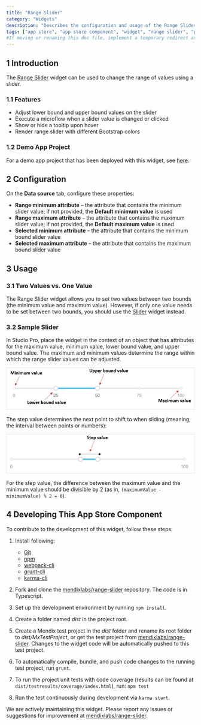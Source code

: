 ```yaml
---
title: "Range Slider"
category: "Widgets"
description: "Describes the configuration and usage of the Range Slider widget, which is available in the Mendix App Store."
tags: ["app store", "app store component", "widget", "range slider", "platform support"]
#If moving or renaming this doc file, implement a temporary redirect and let the respective team know they should update the URL in the product. See Mapping to Products for more details.
---
```


## 1 Introduction

The [Range Slider](https://appstore.home.mendix.com/link/app/52704/) widget can be used to change the range of values using a slider.

### 1.1 Features

* Adjust lower bound and upper bound values on the slider
* Execute a microflow when a slider value is changed or clicked
* Show or hide a tooltip upon hover
* Render range slider with different Bootstrap colors

### 1.2 Demo App Project

For a demo app project that has been deployed with this widget, see [here](https://rangeslider.mxapps.io/).

## 2 Configuration

On the **Data source** tab, configure these properties:

* **Range minimum attribute** – the attribute that contains the minimum slider value; if not provided, the **Default minimum value** is used
* **Range maximum attribute** – the attribute that contains the maximum slider value; if not provided, the **Default maximum value** is used
* **Selected minimum attribute** – the attribute that contains the minimum bound slider value
* **Selected maximum attribute** – the attribute that contains the maximum bound slider value

## 3 Usage

### 3.1 Two Values vs. One Value

The Range Slider widget allows you to set two values between two bounds (the minimum value and maximum value). However, if only one value needs to be set between two bounds, you should use the [Slider](https://appstore.home.mendix.com/link/app/48786/) widget instead.

### 3.2 Sample Slider

In Studio Pro, place the widget in the context of an object that has attributes for the maximum value, minimum value, lower bound value, and upper bound value. The maximum and minimum values determine the range within which the range slider values can be adjusted.

![](attachments/range-slider/sample-range.png)

The step value determines the next point to shift to when sliding (meaning, the interval between points or numbers):

![](attachments/range-slider/step-value.png)

For the step value, the difference between the maximum value and the minimum value should be divisible by 2 (as in, `(maximumValue - minimumValue) % 2 = 0`).

## 4 Developing This App Store Component

To contribute to the development of this widget, follow these steps:

1. Install following:
	* [Git](https://git-scm.com/book/en/v2/Getting-Started-Installing-Git)
	* [npm](https://www.npmjs.com/)
	* [webpack-cli](https://www.npmjs.com/package/webpack-cli)
	* [grunt-cli](https://github.com/gruntjs/grunt-cli)
	* [karma-cli](https://www.npmjs.com/package/karma-cli)

2. Fork and clone the [mendixlabs/range-slider](https://github.com/mendixlabs/range-slider.git) repository. The code is in Typescript. 
3. Set up the development environment by running `npm install`.
4. Create a folder named *dist* in the project root.
5. Create a Mendix test project in the *dist* folder and rename its root folder to *dist/MxTestProject*, or get the test project from [mendixlabs/range-slider](https://github.com/MendixLabs/range-slider/releases/latest). Changes to the widget code will be automatically pushed to this test project.
6. To automatically compile, bundle, and push code changes to the running test project, run `grunt`.
6. To run the project unit tests with code coverage (results can be found at `dist/testresults/coverage/index.html`), run: `npm test`
7. Run the test continuously during development via `karma start`.

We are actively maintaining this widget. Please report any issues or suggestions for improvement at [mendixlabs/range-slider](https://github.com/mendixlabs/range-slider/issues).
